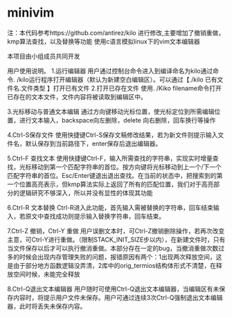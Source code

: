 # minivim
注：本代码参考https://github.com/antirez/kilo 进行修改,主要增加了撤销重做，kmp算法查找，以及替换等功能
使用c语言模拟linux下的vim文本编辑器

本项目由小组成员共同开发

用户使用说明。
1.运行编辑器
用户通过控制台命令进入到编译命名为kilo通过命令. /kilo运行程序打开编辑器（默认为新建空白编辑区）。可以通过【./kilo 已有文件名.文件类型  】打开已有文件
2.打开已存在文件
使用. /Kiko filename命令打开已存在的文本文件，文件内容将被读取到编辑区中。

3.光标移动与普通文本编辑
通过方向键移动光标位置，使光标定位到所需编辑位置，进行文本输入，backspace向左删除，delete 向右删除，回车换行等操作

4.Ctrl-S保存文件
使用快捷键Ctrl-S保存文稿修改结果，若为新文件则提示输入文件名，默认保存到当前路径下，enter保存后退出编辑器。

5.Ctrl-F 查找文本
使用快捷键Ctrl-F，输入所需查找的字符串，实现实时增量查找，光标移动到第一个匹配字符串的首位。按方向键将光标移动到上一个/下一个匹配字符串的首位。Esc/Enter键退出退出查找。在当前的状态中，把搜索到的第一个位置高亮表示，但kmp算法实际上返回了所有的匹配位置，我们对于高亮部分的逻辑研究不够深入，所以并没有显性的体现其功能

6.Ctrl-R 文本替换
Ctrl-R进入此功能，首先输入需被替换的字符串，回车结束输入，若原文中查找成功则提示输入替换字符串，回车结束。

7.Ctrl-Z 撤销，Ctrl-Y 重做
用户误删文本时，可Ctrl-Z撤销删除操作，若再次改变主意，可Ctrl-Y进行重做。（限制STACK_INIT_SIZE步以内），在新建文件时，只有当文件保存以后才可以执行撤消重做。本部分存在一定的bug，当撤消重做次数过多的时候会出现内存管理失败的问题，报错原因有两个：1出现两次释放空间，这是由于部分地方函数逻辑没弄清，2库中的orig_termios结构体形式不清楚，在释放空间时候，未能完全释放

8.Ctrl-Q退出文本编辑器
用户随时可使用Ctrl-Q退出文本编辑器，当编辑区有未保存内容时，将提示用户文件未保存。用户可通过连续3次Ctrl-Q强制退出文本编辑器，此时将丢失未保存内容。	 
